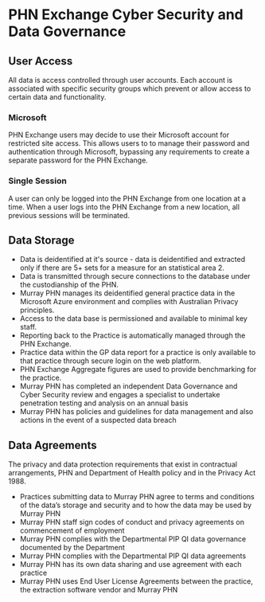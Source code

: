 # PHN Exchange Cyber Security and Data Governance

## User Access

All data is access controlled through user accounts. Each account is associated with specific security groups which prevent or allow access to certain data and functionality.

### Microsoft 

PHN Exchange users may decide to use their Microsoft account for restricted site access. This allows users to to manage their password and authentication through Microsoft, bypassing any requirements to create a separate password for the PHN Exchange. 

### Single Session

A user can only be logged into the PHN Exchange from one location at a time. When a user logs into the PHN Exchange from a new location, all previous sessions will be terminated.

## Data Storage

* Data is deidentified at it's source - data is deidentified and extracted only if there are 5+ sets for a measure for an statistical area 2.
* Data is transmitted through secure connections to the database under the custodianship of the PHN.
* Murray PHN manages its deidentified general practice data in the Microsoft Azure environment and complies with Australian Privacy principles.
* Access to the data base is permissioned and available to minimal key staff. 
* Reporting back to the Practice is automatically managed through the PHN Exchange. 
* Practice data within the GP data report for a practice is only available to that practice through secure login on the web platform.
* PHN Exchange Aggregate figures are used to provide benchmarking for the practice.
* Murray PHN has completed an independent Data Governance and Cyber Security review and engages a specialist to undertake penetration testing and analysis on an annual basis
* Murray PHN has policies and guidelines for data management and also actions in the event of a suspected data breach

## Data Agreements

The privacy and data protection requirements that exist in contractual arrangements, PHN and Department of Health policy and in the Privacy Act 1988.

* Practices submitting data to Murray PHN agree to terms and conditions of the data’s storage and security and to how the data may be used by Murray PHN
* Murray PHN staff sign codes of conduct and privacy agreements on commencement of employment
* Murray PHN complies with the Departmental PIP QI data governance documented by the Department
* Murray PHN complies with the Departmental PIP QI data agreements
* Murray PHN has its own data sharing and use agreement with each practice
* Murray PHN uses End User License Agreements between the practice, the extraction software vendor and Murray PHN


